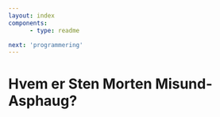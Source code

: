 ```yaml
---
layout: index
components:
      - type: readme

next: 'programmering'
---
```


# Hvem er Sten Morten Misund-Asphaug?